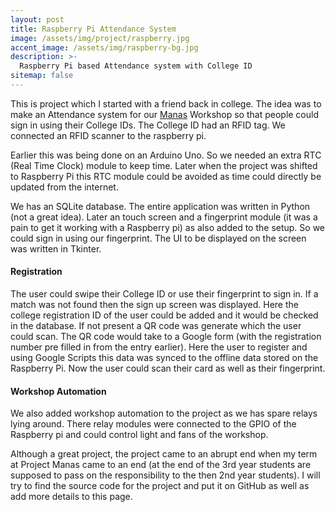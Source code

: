 ```yaml
---
layout: post
title: Raspberry Pi Attendance System
image: /assets/img/project/raspberry.jpg
accent_image: /assets/img/raspberry-bg.jpg
description: >-
  Raspberry Pi based Attendance system with College ID
sitemap: false
---
```

This is project which I started with a friend back in college.
The idea was to make an Attendance system for our [Manas](https://projectmanas.in/) Workshop so that people could sign in using their College IDs.
The College ID had an RFID tag. We connected an RFID scanner to the raspberry pi.

Earlier this was being done on an Arduino Uno. So we needed an extra RTC (Real Time Clock) module to keep time. Later when the project was shifted to Raspberry Pi this RTC module could be avoided as time could directly be updated from the internet.

We has an SQLite database. The entire application was written in Python (not a great idea). Later an touch screen and a fingerprint module (it was a pain to get it working with a Raspberry pi) as also added to the setup. So we could sign in using our fingerprint. The UI to be displayed on the screen was written in Tkinter.

#### Registration
The user could swipe their College ID or use their fingerprint to sign in. If a match was not found then the sign up screen was displayed. Here the college registration ID of the user could be added and it would be checked in the database. If not present a QR code was generate which the user could scan. The QR code would take to a Google form (with the registration number pre filled in from the entry earlier). Here the user to register and using Google Scripts this data was synced to the offline data stored on the Raspberry Pi. Now the user could scan their card as well as their fingerprint.

#### Workshop Automation
We also added workshop automation to the project as we has spare relays lying around. There relay modules were connected to the GPIO of the Raspberry pi and could control light and fans of the workshop.

Although a great project, the project came to an abrupt end when my term at Project Manas came to an end (at the end of the 3rd year students are supposed to pass on the responsibility to the then 2nd year students). I will try to find the source code for the project and put it on GitHub as well as add more details to this page.
